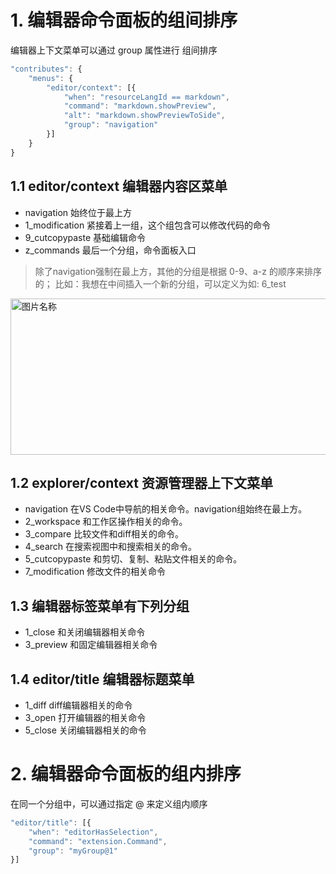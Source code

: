# 1. 编辑器命令面板的组间排序
编辑器上下文菜单可以通过 group 属性进行 组间排序
```js
"contributes": {
    "menus": {
        "editor/context": [{
            "when": "resourceLangId == markdown",
            "command": "markdown.showPreview",
            "alt": "markdown.showPreviewToSide",
            "group": "navigation"
        }]
    }
}
```
## 1.1 editor/context 编辑器内容区菜单
- navigation 始终位于最上方
- 1_modification 紧接着上一组，这个组包含可以修改代码的命令
- 9_cutcopypaste 基础编辑命令
- z_commands 最后一个分组，命令面板入口

> 除了navigation强制在最上方，其他的分组是根据 0-9、a-z 的顺序来排序的；
> 比如：我想在中间插入一个新的分组，可以定义为如: 6_test

<img src="https://rengar-1253859411.cos.ap-chengdu.myqcloud.com/img/20201112100956.png" width = "600" height = "250" alt="图片名称" style="margin: 0 auto;display: block;" />

## 1.2 explorer/context 资源管理器上下文菜单
- navigation 在VS Code中导航的相关命令。navigation组始终在最上方。
- 2_workspace 和工作区操作相关的命令。
- 3_compare 比较文件和diff相关的命令。
- 4_search 在搜索视图中和搜索相关的命令。
- 5_cutcopypaste 和剪切、复制、粘贴文件相关的命令。
- 7_modification 修改文件的相关命令

## 1.3 编辑器标签菜单有下列分组
- 1_close 和关闭编辑器相关命令
- 3_preview 和固定编辑器相关命令

## 1.4 editor/title 编辑器标题菜单
- 1_diff diff编辑器相关的命令
- 3_open 打开编辑器的相关命令
- 5_close 关闭编辑器相关的命令

# 2. 编辑器命令面板的组内排序
在同一个分组中，可以通过指定 @<number> 来定义组内顺序
```js
"editor/title": [{
    "when": "editorHasSelection",
    "command": "extension.Command",
    "group": "myGroup@1"
}]
```